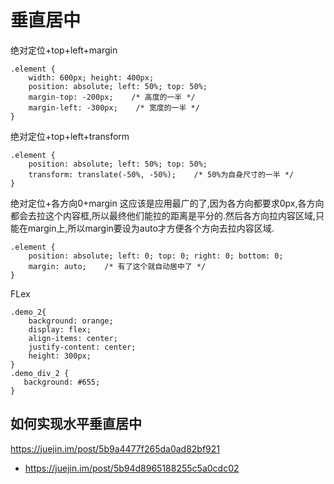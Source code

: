 # 垂直居中

绝对定位+top+left+margin
```
.element {
    width: 600px; height: 400px;
    position: absolute; left: 50%; top: 50%;
    margin-top: -200px;    /* 高度的一半 */
    margin-left: -300px;    /* 宽度的一半 */
}
```

绝对定位+top+left+transform
```
.element {
    position: absolute; left: 50%; top: 50%;
    transform: translate(-50%, -50%);    /* 50%为自身尺寸的一半 */
}
```

绝对定位+各方向0+margin
这应该是应用最广的了,因为各方向都要求0px,各方向都会去拉这个内容框,所以最终他们能拉的距离是平分的.然后各方向拉内容区域,只能在margin上,所以margin要设为auto才方便各个方向去拉内容区域.
```
.element {
    position: absolute; left: 0; top: 0; right: 0; bottom: 0;
    margin: auto;    /* 有了这个就自动居中了 */
}
```

FLex
```
.demo_2{
    background: orange;
    display: flex;
    align-items: center;
    justify-content: center;
    height: 300px;
}
.demo_div_2 {
   background: #655;
}
```

## 如何实现水平垂直居中
https://juejin.im/post/5b9a4477f265da0ad82bf921

* https://juejin.im/post/5b94d8965188255c5a0cdc02
